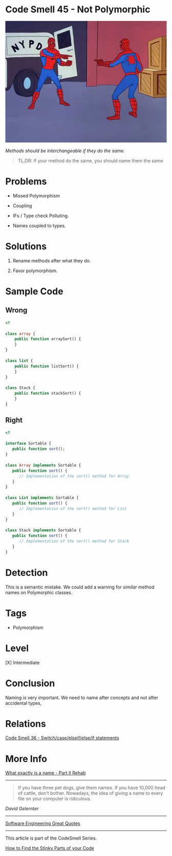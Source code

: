 # Code Smell 45 - Not Polymorphic

![Code Smell 45 - Not Polymorphic](Code%20Smell%2045%20-%20Not%20Polymorphic.jpeg)

*Methods should be interchangeable if they do the same.*

> TL;DR: If your method do the same, you should name them the same

# Problems

- Missed Polymorphism

- Coupling

- IFs / Type check Polluting.

- Names coupled to types.

# Solutions

1. Rename methods after what they do.

2. Favor polymorphism.

# Sample Code

## Wrong

<!-- [Gist Url](https://gist.github.com/mcsee/17ccba69a9bcb7fbe2e8ee15e0487585) -->

```php
<?

class array {
    public function arraySort() {
    }
}

class list {
    public function listSort() {
    }
}

class Stack {
    public function stackSort() {
    }
}
```

## Right

<!-- [Gist Url](https://gist.github.com/mcsee/ba7cb02ed4cf4c8ae6d0bf4aae3d7cb2) -->

```php
<?

interface Sortable {
   public function sort();
}

class Array implements Sortable {
   public function sort() {
      // Implementation of the sort() method for Array
   }
}

class List implements Sortable {
   public function sort() {
      // Implementation of the sort() method for List
   }
}

class Stack implements Sortable {
   public function sort() {
      // Implementation of the sort() method for Stack
   }
}
```

# Detection

This is a semantic mistake. We could add a warning for *similar* method names on Polymorphic classes.

# Tags

- Polymorphism

# Level

[X] Intermediate

# Conclusion

Naming is very important. We need to name after concepts and not after accidental types,

# Relations

[Code Smell 36 - Switch/case/elseif/else/if statements](https://github.com/mcsee/Software-Design-Articles/tree/main/Articles/Code%20Smells/Code%20Smell%2036%20-%20Switch%20case%20elseif%20else%20if%20statements/readme.md)

# More Info

[What exactly is a name - Part II Rehab](https://github.com/mcsee/Software-Design-Articles/tree/main/Articles/Theory/What%20exactly%20is%20a%20name%20-%20Part%20II%20Rehab/readme.md)	      

* * *

> If you have three pet dogs, give them names. If you have 10,000 head of cattle, don't bother. Nowadays, the idea of giving a name to every file on your computer is ridiculous.

_David Gelernter_
 
* * *
 
[Software Engineering Great Quotes](https://github.com/mcsee/Software-Design-Articles/tree/main/Articles/Quotes/Software%20Engineering%20Great%20Quotes/readme.md)

* * *

This article is part of the CodeSmell Series.

[How to Find the Stinky Parts of your Code](https://github.com/mcsee/Software-Design-Articles/tree/main/Articles/Code%20Smells/How%20to%20Find%20the%20Stinky%20parts%20of%20your%20Code/readme.md)